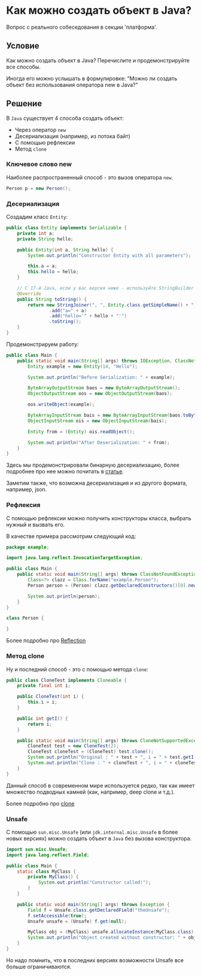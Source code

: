 # Как можно создать объект в Java?

Вопрос с реального собеседования в секции 'платформа'.

## Условие

Как можно создать объект в Java? Перечислите и продемонстрируйте все способы.

Иногда его можно услышать в формулировке: "Можно ли создать объект без использования оператора new в Java?"

## Решение

В `Java` существует 4 способа создать объект:

* Через оператор `new`
* Десериализация (например, из потока байт)
* С помощью рефлексии
* Метод `clone`

### Ключевое слово new

Наиболее распространенный способ - это вызов оператора `new`.

```java
Person p = new Person();
```

### Десериализация

Создадим класс `Entity`:

```java
public class Entity implements Serializable {
    private int a;
    private String hello;

    public Entity(int a, String hello) {
        System.out.println("Constructor Entity with all parameters");

        this.a = a;
        this.hello = hello;
    }

    // C 17-й Java, если у вас версия ниже - используйте StringBuilder
    @Override
    public String toString() {
        return new StringJoiner(", ", Entity.class.getSimpleName() + "[", "]")
                .add("a=" + a)
                .add("hello='" + hello + "'")
                .toString();
    }
}
```

Продемонстрируем работу:

```java
public class Main {
    public static void main(String[] args) throws IOException, ClassNotFoundException {
        Entity example = new Entity(14, "Hello");

        System.out.println("Before Serialization: " + example);

        ByteArrayOutputStream baos = new ByteArrayOutputStream();
        ObjectOutputStream oos = new ObjectOutputStream(baos);

        oos.writeObject(example);

        ByteArrayInputStream bais = new ByteArrayInputStream(baos.toByteArray());
        ObjectInputStream ois = new ObjectInputStream(bais);

        Entity from = (Entity) ois.readObject();

        System.out.println("After Deserialization: " + from);
    }
}
```

Здесь мы продемонстрировали бинарную десериализацию, более подробнее про нее можно почитать в [статье](../../../serialization/binary/binary.md).

Заметим также, что возможна десериализация и из другого формата, например, json.

### Рефлексия

С помощью рефлексии можно получить конструкторы класса, выбрать нужный и вызвать его.

В качестве примера рассмотрим следующий код:

```java
package example;

import java.lang.reflect.InvocationTargetException;

public class Main {
    public static void main(String[] args) throws ClassNotFoundException, InvocationTargetException, InstantiationException, IllegalAccessException {
        Class<?> clazz = Class.forName("example.Person");
        Person person = (Person) clazz.getDeclaredConstructors()[0].newInstance();

        System.out.println(person);
    }
}

class Person {

}
```

Более подробно про [Reflection](../../../jcore/reflection/)

### Метод clone

Ну и последний способ - это с помощью метода `clone`:

```java
public class CloneTest implements Cloneable {
    private final int i;

    public CloneTest(int i) {
        this.i = i;
    }

    public int getI() {
        return i;
    }

    public static void main(String[] args) throws CloneNotSupportedException {
        CloneTest test = new CloneTest(2);
        CloneTest cloneTest = (CloneTest) test.clone();
        System.out.println("Original : " + test + ", i = " + test.getI());
        System.out.println("Clone : " + cloneTest + ", i = " + cloneTest.getI());
    }
}
```

Данный способ в современном мире используется редко, так как имеет множество подводных камней (как, например, deep clone и т.д.).

Более подробно про [clone](../../../jcore/object/clone.md)

### Unsafe

С помощью `sun.misc.Unsafe` (или `jdk.internal.misc.Unsafe` в более новых версиях) можно создать объект в `Java` без вызова конструктора.

```java
import sun.misc.Unsafe;
import java.lang.reflect.Field;

public class Main {
    static class MyClass {
        private MyClass() {
            System.out.println("Constructor called!");
        }
    }

    public static void main(String[] args) throws Exception {
        Field f = Unsafe.class.getDeclaredField("theUnsafe");
        f.setAccessible(true);
        Unsafe unsafe = (Unsafe) f.get(null);

        MyClass obj = (MyClass) unsafe.allocateInstance(MyClass.class);
        System.out.println("Object created without constructor: " + obj);
    }
}
```

Но надо помнить, что в последних версиях возможности Unsafe все больше ограничиваются.

